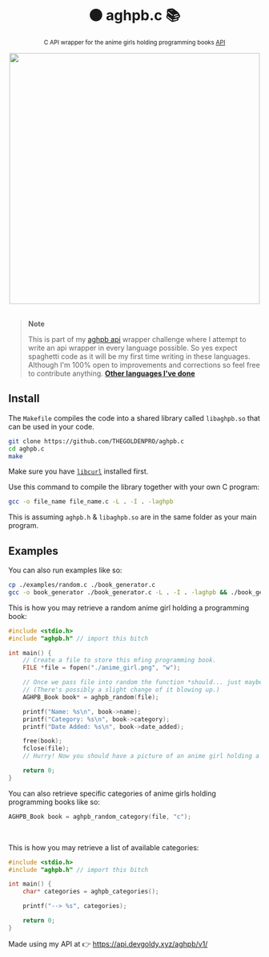 <div align="center">

  # ⚫ aghpb.c 📚
  <sub>C API wrapper for the anime girls holding programming books [API](https://api.devgoldy.xyz/aghpb/v1/docs)</sub>

</div>

<div align="center">

  <img src="./assets/book_1.png" width="500px">

</div>

<br>

> **Note**
> 
> This is part of my [aghpb api](https://github.com/THEGOLDENPRO/aghpb_api) wrapper challenge where I attempt to write an api wrapper in every language possible. So yes expect spaghetti code as it will be my first time writing in these languages. Although I'm 100% open to improvements and corrections so feel free to contribute anything.
> **[Other languages I've done](https://github.com/THEGOLDENPRO/aghpb_api#-api-wrappers)**

## Install
The `Makefile` compiles the code into a shared library called `libaghpb.so` that can be used in your code.
```sh
git clone https://github.com/THEGOLDENPRO/aghpb.c
cd aghpb.c
make
```
Make sure you have [``libcurl``](https://curl.se/libcurl/c/) installed first.

Use this command to compile the library together with your own C program:
```sh
gcc -o file_name file_name.c -L . -I . -laghpb
```
This is assuming `aghpb.h` & `libaghpb.so` are in the same folder as your main program.

## Examples
You can also run examples like so: 
```sh
cp ./examples/random.c ./book_generator.c
gcc -o book_generator ./book_generator.c -L . -I . -laghpb && ./book_generator
```

This is how you may retrieve a random anime girl holding a programming book:
```c
#include <stdio.h>
#include "aghpb.h" // import this bitch

int main() {
    // Create a file to store this mfing programming book.
    FILE *file = fopen("./anime_girl.png", "w");

    // Once we pass file into random the function *should... just maybe...* write to it. 
    // (There's possibly a slight change of it blowing up.)
    AGHPB_Book book* = aghpb_random(file);

    printf("Name: %s\n", book->name);
    printf("Category: %s\n", book->category);
    printf("Date Added: %s\n", book->date_added);

    free(book);
    fclose(file);
    // Hurry! Now you should have a picture of an anime girl holding a programming book (please kill me it's 1AM rn and I'M GOING INSANE FROM WRITING C CODE!!! AHHHHHHHHHHH)

    return 0;
}
```
You can also retrieve specific categories of anime girls holding programming books like so:
```c
AGHPB_Book book = aghpb_random_category(file, "c");
```

<br>

This is how you may retrieve a list of available categories:
```c
#include <stdio.h>
#include "aghpb.h" // import this bitch

int main() {
    char* categories = aghpb_categories();

    printf("--> %s", categories);

    return 0;
}
```

Made using my API at 👉 https://api.devgoldy.xyz/aghpb/v1/
